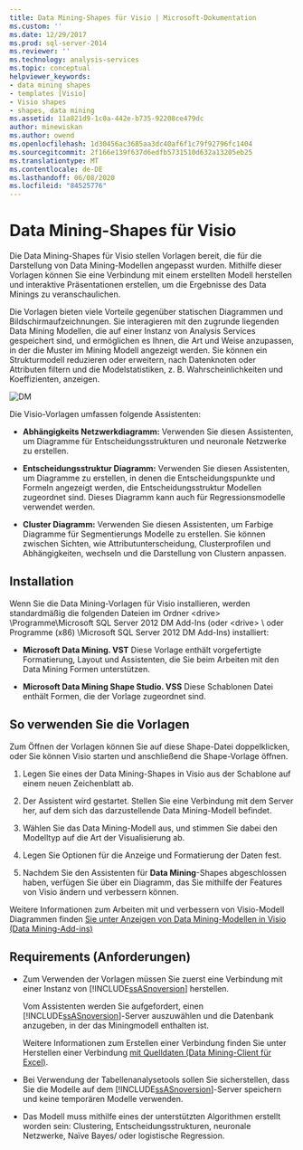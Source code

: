 ```yaml
---
title: Data Mining-Shapes für Visio | Microsoft-Dokumentation
ms.custom: ''
ms.date: 12/29/2017
ms.prod: sql-server-2014
ms.reviewer: ''
ms.technology: analysis-services
ms.topic: conceptual
helpviewer_keywords:
- data mining shapes
- templates [Visio]
- Visio shapes
- shapes, data mining
ms.assetid: 11a821d9-1c0a-442e-b735-92208ce479dc
author: minewiskan
ms.author: owend
ms.openlocfilehash: 1d30456ac3685aa3dc40af6f1c79f92796fc1404
ms.sourcegitcommit: 2f166e139f637d6edfb5731510d632a13205eb25
ms.translationtype: MT
ms.contentlocale: de-DE
ms.lasthandoff: 06/08/2020
ms.locfileid: "84525776"
---
```

# <a name="data-mining-shapes-for-visio"></a>Data Mining-Shapes für Visio
  Die Data Mining-Shapes für Visio stellen Vorlagen bereit, die für die Darstellung von Data Mining-Modellen angepasst wurden. Mithilfe dieser Vorlagen können Sie eine Verbindung mit einem erstellten Modell herstellen und interaktive Präsentationen erstellen, um die Ergebnisse des Data Minings zu veranschaulichen.  
  
 Die Vorlagen bieten viele Vorteile gegenüber statischen Diagrammen und Bildschirmaufzeichnungen. Sie interagieren mit den zugrunde liegenden Data Mining Modellen, die auf einer Instanz von Analysis Services gespeichert sind, und ermöglichen es Ihnen, die Art und Weise anzupassen, in der die Muster im Mining Modell angezeigt werden. Sie können ein Strukturmodell reduzieren oder erweitern, nach Datenknoten oder Attributen filtern und die Modelstatistiken, z. B. Wahrscheinlichkeiten und Koeffizienten, anzeigen.  
  
 ![DM](media/dm-stencil.gif "DM")  
  
 Die Visio-Vorlagen umfassen folgende Assistenten:  
  
-   **Abhängigkeits Netzwerkdiagramm:** Verwenden Sie diesen Assistenten, um Diagramme für Entscheidungsstrukturen und neuronale Netzwerke zu erstellen.  
  
-   **Entscheidungsstruktur Diagramm:** Verwenden Sie diesen Assistenten, um Diagramme zu erstellen, in denen die Entscheidungspunkte und Formeln angezeigt werden, die Entscheidungsstruktur Modellen zugeordnet sind. Dieses Diagramm kann auch für Regressionsmodelle verwendet werden.  
  
-   **Cluster Diagramm:** Verwenden Sie diesen Assistenten, um Farbige Diagramme für Segmentierungs Modelle zu erstellen. Sie können zwischen Sichten, wie Attributunterscheidung, Clusterprofilen und Abhängigkeiten, wechseln und die Darstellung von Clustern anpassen.  
  
## <a name="installation"></a>Installation  
 Wenn Sie die Data Mining-Vorlagen für Visio installieren, werden standardmäßig die folgenden Dateien im Ordner \<drive> \Programme\Microsoft SQL Server 2012 DM Add-Ins (oder \<drive> \ oder Programme (x86) \Microsoft SQL Server 2012 DM Add-Ins) installiert:  
  
-   **Microsoft Data Mining. VST** Diese Vorlage enthält vorgefertigte Formatierung, Layout und Assistenten, die Sie beim Arbeiten mit den Data Mining Formen unterstützen.  
  
-   **Microsoft Data Mining Shape Studio. VSS** Diese Schablonen Datei enthält Formen, die der Vorlage zugeordnet sind.  
  
## <a name="how-to-use-the-templates"></a>So verwenden Sie die Vorlagen  
 Zum Öffnen der Vorlagen können Sie auf diese Shape-Datei doppelklicken, oder Sie können Visio starten und anschließend die Shape-Vorlage öffnen.  
  
1.  Legen Sie eines der Data Mining-Shapes in Visio aus der Schablone auf einem neuen Zeichenblatt ab.  
  
2.  Der Assistent wird gestartet. Stellen Sie eine Verbindung mit dem Server her, auf dem sich das darzustellende Data Mining-Modell befindet.  
  
3.  Wählen Sie das Data Mining-Modell aus, und stimmen Sie dabei den Modelltyp auf die Art der Visualisierung ab.  
  
4.  Legen Sie Optionen für die Anzeige und Formatierung der Daten fest.  
  
5.  Nachdem Sie den Assistenten für **Data Mining**-Shapes abgeschlossen haben, verfügen Sie über ein Diagramm, das Sie mithilfe der Features von Visio ändern und verbessern können.  
  
 Weitere Informationen zum Arbeiten mit und verbessern von Visio-Modell Diagrammen finden [Sie unter Anzeigen von Data Mining-Modellen in Visio &#40;Data Mining-Add-ins&#41;](viewing-data-mining-models-in-visio-data-mining-add-ins.md)  
  
## <a name="requirements"></a>Requirements (Anforderungen)  
  
-   Zum Verwenden der Vorlagen müssen Sie zuerst eine Verbindung mit einer Instanz von [!INCLUDE[ssASnoversion](../includes/ssasnoversion-md.md)] herstellen.  
  
     Vom Assistenten werden Sie aufgefordert, einen [!INCLUDE[ssASnoversion](../includes/ssasnoversion-md.md)]-Server auszuwählen und die Datenbank anzugeben, in der das Miningmodell enthalten ist.  
  
     Weitere Informationen zum Erstellen einer Verbindung finden Sie unter Herstellen einer Verbindung [mit Quelldaten &#40;Data Mining-Client für Excel&#41;](connect-to-source-data-data-mining-client-for-excel.md).  
  
-   Bei Verwendung der Tabellenanalysetools sollen Sie sicherstellen, dass Sie die Modelle auf dem [!INCLUDE[ssASnoversion](../includes/ssasnoversion-md.md)]-Server speichern und keine temporären Modelle verwenden.  
  
-   Das Modell muss mithilfe eines der unterstützten Algorithmen erstellt worden sein: Clustering, Entscheidungsstrukturen, neuronale Netzwerke, Naïve Bayes/ oder logistische Regression.  
  
  
